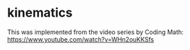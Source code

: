 # kinematics
This was implemented from the video series by Coding Math:
https://www.youtube.com/watch?v=WHn2ouKKSfs